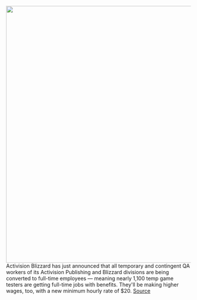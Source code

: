 <img src='https://cdn.vox-cdn.com/thumbor/bt4vJW-N-wU-anYQa8PM_5kCTq0=/0x0:2040x1360/1200x800/filters:focal(857x517:1183x843)/cdn.vox-cdn.com/uploads/chorus_image/image/70722176/acastro_210729_1777_blizzard_0002.0.jpg' width='700px' /><br/>
Activision Blizzard has just announced that all temporary and contingent QA workers of its Activision Publishing and Blizzard divisions are being converted to full-time employees — meaning nearly 1,100 temp game testers are getting full-time jobs with benefits. They'll be making higher wages, too, with a new minimum hourly rate of $20.
<a href='https://www.theverge.com/2022/4/7/23015033/activision-blizzard-full-time-qa-game-tester-20-dollars-hourly'> Source <a/>